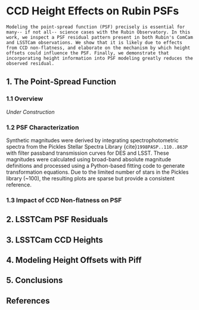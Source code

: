 # CCD Height Effects on Rubin PSFs

```{abstract}
Modeling the point-spread function (PSF) precisely is essential for many-- if not all-- science cases with the Rubin Observatory. In this work, we inspect a PSF residual pattern present in both Rubin's ComCam and LSSTCam observations. We show that it is likely due to effects from CCD non-flatness, and elaborate on the mechanism by which height offsets could influence the PSF. Finally, we demonstrate that incorporating height information into PSF modeling greatly reduces the observed residual.
```

## 1. The Point-Spread Function

### 1.1 Overview

_Under Construction_

### 1.2 PSF Characterization

Synthetic magnitudes were derived by integrating spectrophotometric spectra from the Pickles Stellar Spectra Library {cite}`1998PASP..110..863P` with filter passband transmission curves for DES and LSST. These magnitudes were calculated using broad-band absolute magnitude definitions and processed using a Python-based fitting code to generate transformation equations. Due to the limited number of stars in the Pickles library (~100), the resulting plots are sparse but provide a consistent reference.

### 1.3 Impact of CCD Non-flatness on PSF

## 2. LSSTCam PSF Residuals

## 3. LSSTCam CCD Heights

## 4. Modeling Height Offsets with Piff

## 5. Conclusions

## References

```{bibliography}
```